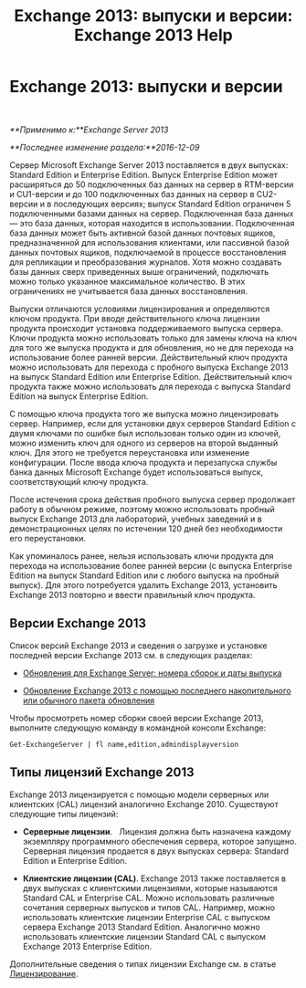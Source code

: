 ﻿---
title: 'Exchange 2013: выпуски и версии: Exchange 2013 Help'
TOCTitle: 'Exchange 2013: выпуски и версии'
ms:assetid: b563b543-fb3f-4465-9a54-cbfd680aee1f
ms:mtpsurl: https://technet.microsoft.com/ru-ru/library/Bb232170(v=EXCHG.150)
ms:contentKeyID: 50556474
ms.date: 04/30/2018
mtps_version: v=EXCHG.150
ms.translationtype: HT
---

# Exchange 2013: выпуски и версии

 

_**Применимо к:**Exchange Server 2013_

_**Последнее изменение раздела:**2016-12-09_

Сервер Microsoft Exchange Server 2013 поставляется в двух выпусках: Standard Edition и Enterprise Edition. Выпуск Enterprise Edition может расширяться до 50 подключенных баз данных на сервер в RTM-версии и CU1-версии и до 100 подключенных баз данных на сервер в CU2-версии и в последующих версиях; выпуск Standard Edition ограничен 5 подключенными базами данных на сервер. Подключенная база данных — это база данных, которая находится в использовании. Подключенная база данных может быть активной базой данных почтовых ящиков, предназначенной для использования клиентами, или пассивной базой данных почтовых ящиков, подключаемой в процессе восстановления для репликации и преобразования журналов. Хотя можно создавать базы данных сверх приведенных выше ограничений, подключать можно только указанное максимальное количество. В этих ограничениях не учитывается база данных восстановления.

Выпуски отличаются условиями лицензирования и определяются ключом продукта. При вводе действительного ключа лицензии продукта происходит установка поддерживаемого выпуска сервера. Ключи продукта можно использовать только для замены ключа на ключ для того же выпуска продукта и для обновления, но не для перехода на использование более ранней версии. Действительный ключ продукта можно использовать для перехода с пробного выпуска Exchange 2013 на выпуск Standard Edition или Enterprise Edition. Действительный ключ продукта также можно использовать для перехода с выпуска Standard Edition на выпуск Enterprise Edition.

С помощью ключа продукта того же выпуска можно лицензировать сервер. Например, если для установки двух серверов Standard Edition с двумя ключами по ошибке был использован только один из ключей, можно изменить ключ для одного из серверов на второй выданный ключ. Для этого не требуется переустановка или изменение конфигурации. После ввода ключа продукта и перезапуска службы банка данных Microsoft Exchange будет использоваться выпуск, соответствующий ключу продукта.

После истечения срока действия пробного выпуска сервер продолжает работу в обычном режиме, поэтому можно использовать пробный выпуск Exchange 2013 для лабораторий, учебных заведений и в демонстрационных целях по истечении 120 дней без необходимости его переустановки.

Как упоминалось ранее, нельзя использовать ключи продукта для перехода на использование более ранней версии (с выпуска Enterprise Edition на выпуск Standard Edition или с любого выпуска на пробный выпуск). Для этого потребуется удалить Exchange 2013, установить Exchange 2013 повторно и ввести правильный ключ продукта.

## Версии Exchange 2013

Список версий Exchange 2013 и сведения о загрузке и установке последней версии Exchange 2013 см. в следующих разделах:

  - [Обновления для Exchange Server: номера сборок и даты выпуска](https://technet.microsoft.com/ru-ru/library/hh135098\(v=exchg.150\))

  - [Обновление Exchange 2013 с помощью последнего накопительного или обычного пакета обновления](upgrade-exchange-2013-to-the-latest-cumulative-update-or-service-pack-exchange-2013-help.md)

Чтобы просмотреть номер сборки своей версии Exchange 2013, выполните следующую команду в командной консоли Exchange:

    Get-ExchangeServer | fl name,edition,admindisplayversion

## Типы лицензий Exchange 2013

Exchange 2013 лицензируется с помощью модели серверных или клиентских (CAL) лицензий аналогично Exchange 2010. Существуют следующие типы лицензий:

  - **Серверные лицензии**.   Лицензия должна быть назначена каждому экземпляру программного обеспечения сервера, которое запущено. Серверная лицензия продается в двух выпусках сервера: Standard Edition и Enterprise Edition.

  - **Клиентские лицензии (CAL)**. Exchange 2013 также поставляется в двух выпусках с клиентскими лицензиями, которые называются Standard CAL и Enterprise CAL. Можно использовать различные сочетания серверных выпусков и типов CAL. Например, можно использовать клиентские лицензии Enterprise CAL с выпуском сервера Exchange 2013 Standard Edition. Аналогично можно использовать клиентские лицензии Standard CAL с выпуском Exchange 2013 Enterprise Edition.

Дополнительные сведения о типах лицензии Exchange см. в статье [Лицензирование](https://go.microsoft.com/fwlink/p/?linkid=392675).

